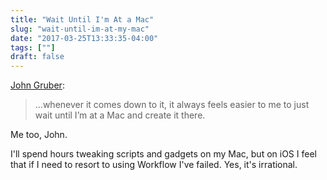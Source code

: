 ```yaml
---
title: "Wait Until I'm At a Mac"
slug: "wait-until-im-at-my-mac"
date: "2017-03-25T13:33:35-04:00"
tags: [""]
draft: false
---
```


[John Gruber](http://daringfireball.net/linked/2017/03/22/apple-workflow):

> ...whenever it comes down to it, it always feels easier to me to just wait until I’m at a Mac and create it there.

Me too, John. 

I'll spend hours tweaking scripts and gadgets on my Mac, but on iOS I feel that if I need to resort to using Workflow I've failed. Yes, it's irrational.
